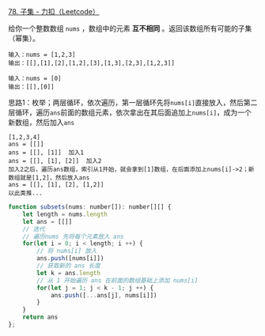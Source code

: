 [78. 子集 - 力扣（Leetcode）](https://leetcode.cn/problems/subsets/description/)

给你一个整数数组 `nums` ，数组中的元素 **互不相同** 。返回该数组所有可能的子集（幂集）。

```
输入：nums = [1,2,3]
输出：[[],[1],[2],[1,2],[3],[1,3],[2,3],[1,2,3]]

输入：nums = [0]
输出：[[],[0]]
```

思路1：枚举；两层循环，依次遍历，第一层循环先将`nums[i]`直接放入，然后第二层循环，遍历`ans`前面的数组元素，依次拿出在其后面追加上`nums[i]`，成为一个新数组，然后加入`ans`

```
[1,2,3,4]
ans = [[]]
ans = [[], [1]]  加入1
ans = [[], [1], [2]]  加入2
加入2之后，遍历ans数组，索引从1开始，就会拿到[1]数组，在后面添加上nums[i]->2；新数组就是[1,2]，然后放入ans
ans = [[], [1], [2], [1,2]] 
以此类推...
```

```js
function subsets(nums: number[]): number[][] {
    let length = nums.length
    let ans = [[]]
    // 迭代 
    // 遍历nums 先将每个元素放入 ans
    for(let i = 0; i < length; i ++) {
        // 将 nums[i] 放入
        ans.push([nums[i]])
        // 获取新的 ans 长度
        let k = ans.length
        // 从 1 开始遍历 ans 在前面的数组基础上添加 nums[i]
        for(let j = 1; j < k - 1; j ++) {
            ans.push([...ans[j], nums[i]])
        }
    }
    return ans
};
```

